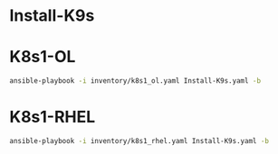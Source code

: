 # Install-K9s

# K8s1-OL
```bash
ansible-playbook -i inventory/k8s1_ol.yaml Install-K9s.yaml -b
```

# K8s1-RHEL
```bash
ansible-playbook -i inventory/k8s1_rhel.yaml Install-K9s.yaml -b
```